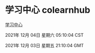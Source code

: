 # 学习中心 colearnhub
[学习中心](http://59.174.25.102:56308/colearnhub/)

2021年 12月 04日 星期六 05:10:04 CST

2021年 12月 03日 星期五 21:10:04 GMT
